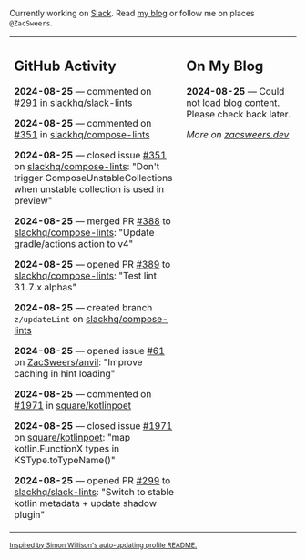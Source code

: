 Currently working on [Slack](https://slack.com/). Read [my blog](https://zacsweers.dev/) or follow me on places `@ZacSweers`.

<table><tr><td valign="top" width="60%">

## GitHub Activity
<!-- githubActivity starts -->
**2024-08-25** — commented on [#291](https://github.com/slackhq/slack-lints/pull/291#issuecomment-2308981008) in [slackhq/slack-lints](https://github.com/slackhq/slack-lints)

**2024-08-25** — commented on [#351](https://github.com/slackhq/compose-lints/issues/351#issuecomment-2308979735) in [slackhq/compose-lints](https://github.com/slackhq/compose-lints)

**2024-08-25** — closed issue [#351](https://github.com/slackhq/compose-lints/issues/351) on [slackhq/compose-lints](https://github.com/slackhq/compose-lints): "Don't trigger ComposeUnstableCollections when unstable collection is used in preview"

**2024-08-25** — merged PR [#388](https://github.com/slackhq/compose-lints/pull/388) to [slackhq/compose-lints](https://github.com/slackhq/compose-lints): "Update gradle/actions action to v4"

**2024-08-25** — opened PR [#389](https://github.com/slackhq/compose-lints/pull/389) to [slackhq/compose-lints](https://github.com/slackhq/compose-lints): "Test lint 31.7.x alphas"

**2024-08-25** — created branch `z/updateLint` on [slackhq/compose-lints](https://github.com/slackhq/compose-lints)

**2024-08-25** — opened issue [#61](https://github.com/ZacSweers/anvil/issues/61) on [ZacSweers/anvil](https://github.com/ZacSweers/anvil): "Improve caching in hint loading"

**2024-08-25** — commented on [#1971](https://github.com/square/kotlinpoet/issues/1971#issuecomment-2308962956) in [square/kotlinpoet](https://github.com/square/kotlinpoet)

**2024-08-25** — closed issue [#1971](https://github.com/square/kotlinpoet/issues/1971) on [square/kotlinpoet](https://github.com/square/kotlinpoet): "map kotlin.FunctionX types in KSType.toTypeName()"

**2024-08-25** — opened PR [#299](https://github.com/slackhq/slack-lints/pull/299) to [slackhq/slack-lints](https://github.com/slackhq/slack-lints): "Switch to stable kotlin metadata + update shadow plugin"
<!-- githubActivity ends -->
</td><td valign="top" width="40%">

## On My Blog
<!-- blog starts -->
**2024-08-25** — Could not load blog content. Please check back later.
<!-- blog ends -->
_More on [zacsweers.dev](https://zacsweers.dev/)_
</td></tr></table>

<sub><a href="https://simonwillison.net/2020/Jul/10/self-updating-profile-readme/">Inspired by Simon Willison's auto-updating profile README.</a></sub>
